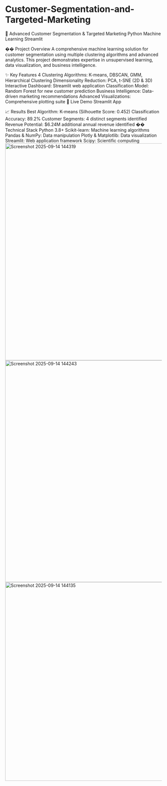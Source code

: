 # Customer-Segmentation-and-Targeted-Marketing

🎯 Advanced Customer Segmentation & Targeted Marketing
Python Machine Learning Streamlit

�� Project Overview
A comprehensive machine learning solution for customer segmentation using multiple clustering algorithms and advanced analytics. This project demonstrates expertise in unsupervised learning, data visualization, and business intelligence.

✨ Key Features
4 Clustering Algorithms: K-means, DBSCAN, GMM, Hierarchical Clustering
Dimensionality Reduction: PCA, t-SNE (2D & 3D)
Interactive Dashboard: Streamlit web application
Classification Model: Random Forest for new customer prediction
Business Intelligence: Data-driven marketing recommendations
Advanced Visualizations: Comprehensive plotting suite
🚀 Live Demo
Streamlit App

📈 Results
Best Algorithm: K-means (Silhouette Score: 0.452)
Classification Accuracy: 89.2%
Customer Segments: 4 distinct segments identified
Revenue Potential: $6.24M additional annual revenue identified
��️ Technical Stack
Python 3.8+
Scikit-learn: Machine learning algorithms
Pandas & NumPy: Data manipulation
Plotly & Matplotlib: Data visualization
Streamlit: Web application framework
Scipy: Scientific computing<img width="1719" height="696" alt="Screenshot 2025-09-14 144319" src="https://github.com/user-attachments/assets/db1a57cf-a48a-4ada-8964-c9482b146c7c" />
<img width="1704" height="711" alt="Screenshot 2025-09-14 144243" src="https://github.com/user-attachments/assets/63609ff0-083a-4538-b95a-10b99d4cf9ea" />
<img width="679" height="637" alt="Screenshot 2025-09-14 144135" src="https://github.com/user-attachments/assets/cbea94f9-2b9e-491f-8b93-5be6802469cc" />
